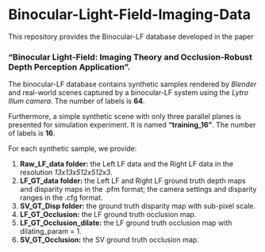 # Binocular-Light-Field-Imaging-Data

This repository provides the Binocular-LF database developed in the paper 
### “Binocular Light-Field: Imaging Theory and Occlusion-Robust Depth Perception Application”.


The binocular-LF database contains synthetic samples rendered by _Blender_ and real-world scenes captured by a binocular-LF system using the _Lytro Illum camera_. The number of labels is __64__. 

Furthermore, a simple synthetic scene with only three parallel planes is presented for simulation experiment. It is named __“training_16”__. The number of labels is __16__.

For each synthetic sample, we provide:
1. __Raw_LF_data folder:__ the Left LF data and the Right LF data in the resolution _13x13x512x512x3_.
2. __LF_GT_data folder:__ the Left LF and Right LF ground truth depth maps and disparity maps in the .pfm format; the camera settings and disparity ranges in the .cfg format.
3. __SV_GT_Disp folder:__ the ground truth disparity map with sub-pixel scale.
4. __LF_GT_Occlusion:__ the LF ground truth occlusion map.
5. __LF_GT_Occlusion_dilate:__ the LF ground truth occlusion map with dilating_param = 1.
6. __SV_GT_Occlusion:__ the SV ground truth occlusion map.
